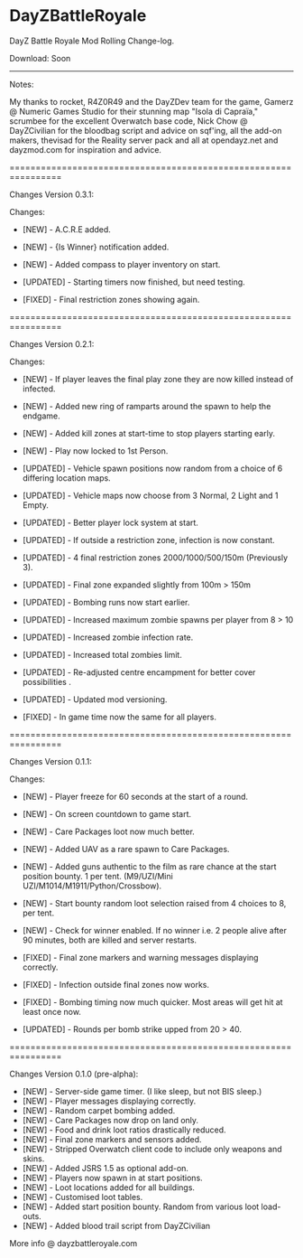 DayZBattleRoyale
================


DayZ Battle Royale Mod Rolling Change-log.
 
Download: Soon
 
----------------------------------------------------------------
 
Notes:
 
My thanks to rocket, R4Z0R49 and the DayZDev team for the game, Gamerz @ Numeric Games Studio for their stunning map "Isola di Capraïa," scrumbee for the excellent Overwatch base code, Nick Chow @ DayZCivilian for the bloodbag script and advice on sqf'ing, all the add-on makers, thevisad for the Reality server pack and all at opendayz.net and dayzmod.com for inspiration and advice.
 
================================================================
 
Changes Version 0.3.1:

Changes:
 
* [NEW] - A.C.R.E added.
* [NEW] - {Is Winner} notification added.
* [NEW] - Added compass to player inventory on start.

* [UPDATED] - Starting timers now finished, but need testing.

* [FIXED] - Final restriction zones showing again.


================================================================
 
Changes Version 0.2.1:

Changes:
 
* [NEW] - If player leaves the final play zone they are now killed instead of infected.
* [NEW] - Added new ring of ramparts around the spawn to help the endgame.
* [NEW] - Added kill zones at start-time to stop players starting early.
* [NEW] - Play now locked to 1st Person.

* [UPDATED] - Vehicle spawn positions now random from a choice of 6 differing location maps.
* [UPDATED] - Vehicle maps now choose from 3 Normal, 2 Light and 1 Empty.
* [UPDATED] - Better player lock system at start.
* [UPDATED] - If outside a restriction zone, infection is now constant.
* [UPDATED] - 4 final restriction zones 2000/1000/500/150m (Previously 3).
* [UPDATED] - Final zone expanded slightly from 100m > 150m
* [UPDATED] - Bombing runs now start earlier.

* [UPDATED] - Increased maximum zombie spawns per player from 8 > 10
* [UPDATED] - Increased zombie infection rate.
* [UPDATED] - Increased total zombies limit.

* [UPDATED] - Re-adjusted centre encampment for better cover possibilities .
* [UPDATED] - Updated mod versioning.

* [FIXED] - In game time now the same for all players.




================================================================
 
Changes Version 0.1.1:

Changes:
 
* [NEW] - Player freeze for 60 seconds at the start of a round.
* [NEW] - On screen countdown to game start.
* [NEW] - Care Packages loot now much better.
* [NEW] - Added UAV as a rare spawn to Care Packages.
* [NEW] - Added guns authentic to the film as rare chance at the start position bounty. 1 per tent. (M9/UZI/Mini UZI/M1014/M1911/Python/Crossbow).
* [NEW] - Start bounty random loot selection raised from 4 choices to 8, per tent.
* [NEW] - Check for winner enabled. If no winner i.e. 2 people alive after 90 minutes, both are killed and server restarts.

* [FIXED] - Final zone markers and warning messages displaying correctly.
* [FIXED] - Infection outside final zones now works.
* [FIXED] - Bombing timing now much quicker. Most areas will get hit at least once now.

* [UPDATED] - Rounds per bomb strike upped from 20 > 40.


 
 
================================================================
 
Changes Version 0.1.0 (pre-alpha):
 
* [NEW] - Server-side game timer. (I like sleep, but not BIS sleep.)
* [NEW] - Player messages displaying correctly.
* [NEW] - Random carpet bombing added.
* [NEW] - Care Packages now drop on land only.
* [NEW] - Food and drink loot ratios drastically reduced.
* [NEW] - Final zone markers and sensors added.
* [NEW] - Stripped Overwatch client code to include only weapons and skins.
* [NEW] - Added JSRS 1.5 as optional add-on.
* [NEW] - Players now spawn in at start positions.
* [NEW] - Loot locations added for all buildings.
* [NEW] - Customised loot tables.
* [NEW] - Added start position bounty. Random from various loot load-outs.
* [NEW] - Added blood trail script from DayZCivilian



More info @ dayzbattleroyale.com